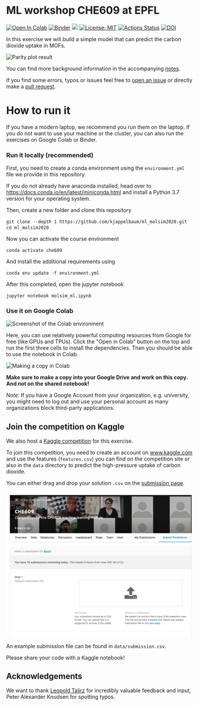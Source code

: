 # ML workshop CHE609 at EPFL

[![Open In Colab](https://colab.research.google.com/assets/colab-badge.svg)](https://colab.research.google.com/github/kjappelbaum/ml_molsim2020/blob/che609/molsim_ml.ipynb)
[![Binder](https://mybinder.org/badge_logo.svg)](https://mybinder.org/v2/gh/kjappelbaum/ml_molsim2020.git/master?filepath=molsim_ml)
[![](https://img.shields.io/badge/python-3.7+-blue.svg)](https://www.python.org/download/releases/3.7.0/)
[![License: MIT](https://img.shields.io/badge/License-MIT-yellow.svg)](https://opensource.org/licenses/MIT)
[![Actions Status](https://github.com/kjappelbaum/ml_molsim2020/workflows/Python%20package/badge.svg)](https://github.com/kjappelbaum/ml_molsim2020/actions)
[![DOI](https://zenodo.org/badge/DOI/10.5281/zenodo.3605363.svg)](https://doi.org/10.5281/zenodo.3605363)

In this exercise we will build a simple model that can predict the carbon dioxide uptake in MOFs.

![Parity plot result](_static/result.gif)

You can find more background information in the accompanying [notes](notes/notes.pdf).

If you find some errors, typos or issues feel free to [open an issue](https://help.github.com/en/github/managing-your-work-on-github/about-issues) or directly make a [pull request](https://help.github.com/en/github/collaborating-with-issues-and-pull-requests/about-pull-requests).

# How to run it

If you have a modern laptop, we recommend you run them
on the laptop. If you do not want to use your machine or the cluster, you
can also run the exercises on Google Colab or Binder.

### Run it locally (recommended)

First, you need to create a conda environment using the `environment.yml`
file we provide in this repository.

If you do not already have anaconda installed, head over to
https://docs.conda.io/en/latest/miniconda.html and install a Python 3.7 version
for your operating system.

Then, create a new folder and clone this repository

```(bash)
git clone --depth 1 https://github.com/kjappelbaum/ml_molsim2020.git
cd ml_molsim2020
```

Now you can activate the course environment

```(bash)
conda activate che609
```

And install the additional requirements using

```(bash)
conda env update -f environment.yml
```

After this completed, open the jupyter notebook

```(bash)
jupyter notebook molsim_ml.ipynb
```

### Use it on Google Colab

![Screenshot of the Colab environment](_static/colab.png)

Here, you can use relatively powerful computing resources from Google for free
(like GPUs and TPUs).
Click the "Open in Colab" button on the top and run the first three cells to
install the dependencies.
Then you should be able to use the notebook in Colab.

![Making a copy in Colab](_static/save_copy_colab.png)

**Make sure to make a copy into your Google Drive and work on this copy. And
not on the shared notebook!**

_Note:_ If you have a Google Account from your organization, e.g. university, you might
need to log out and use your personal account as many organizations block
third-party applications.


## Join the competition on Kaggle

We also host a [Kaggle competition](http://www.kaggle.com/c/che609) for this exercise.

To join this competition, you need to create an account on www.kaggle.com and use the features (`features.csv`) you can find on the competition site or also in the `data` directory to predict the high-pressure uptake of carbon dioxide.

You can either drag and drop your solution `.csv` on the [submission
page](https://www.kaggle.com/c/che609/submit).

![Kaggle submission page](_static/kaggle_upload.png)

An example submission file can be found in `data/submission.csv`. 

Please share your code with a Kaggle notebook!

## Acknowledgements

We want to thank [Leopold Talirz](https://github.com/ltalirz) for incredibly valuable feedback and input, Peter Alexander Knudsen for spotting typos.
